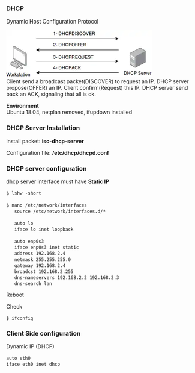 ### DHCP 
Dynamic Host Configuration Protocol  

![DHCP handshake](../images/DHCPHandshake.png)  
Client send a broadcast packet(DISCOVER) to request an IP. DHCP server propose(OFFER) an IP. Client confirm(Request) this IP. DHCP server send back an ACK, signaling that all is ok.


**Environment**  
Ubuntu 18.04, netplan removed, ifupdown installed

### DHCP Server Installation 

install packet: **isc-dhcp-server**
 
Configuration file: **/etc/dhcp/dhcpd.conf**


### DHCP server configuration  

dhcp server interface must have **Static IP**
~~~
$ lshw -short 

$ nano /etc/network/interfaces
   source /etc/network/interfaces.d/*
   
   auto lo
   iface lo inet loopback

   auto enp0s3
   iface enp0s3 inet static
   address 192.168.2.4
   netmask 255.255.255.0
   gateway 192.168.2.4
   broadcst 192.168.2.255
   dns-nameservers 192.168.2.2 192.168.2.3
   dns-search lan
~~~

Reboot

Check
 
    $ ifconfig
    
    

### Client Side configuration  
Dynamic IP (DHCP)
~~~
auto eth0
iface eth0 inet dhcp
~~~





